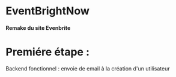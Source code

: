 # EventBrightNow

#### Remake du site Evenbrite 

# Premiére étape :
Backend fonctionnel : envoie de email à la création d'un utilisateur


